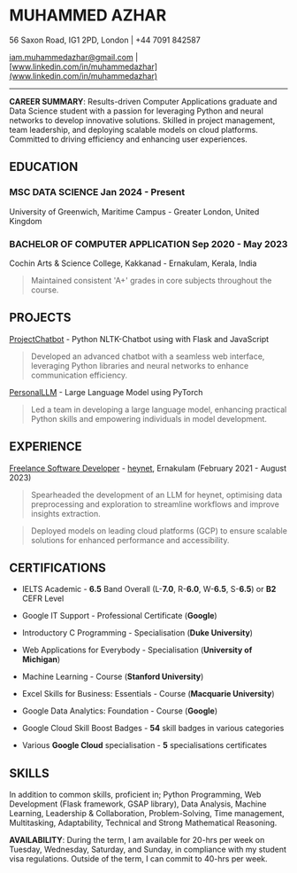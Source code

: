 # MUHAMMED AZHAR
56 Saxon Road, IG1 2PD, London | +44 7091 842587

iam.muhammedazhar@gmail.com | [www.linkedin.com/in/muhammedazhar](www.linkedin.com/in/muhammedazhar)

---

**CAREER SUMMARY**: Results-driven Computer Applications graduate and Data Science student with a passion for leveraging Python and neural networks to develop innovative solutions. Skilled in project management, team leadership, and deploying scalable models on cloud platforms. Committed to driving efficiency and enhancing user experiences.

## EDUCATION
### MSC DATA SCIENCE	 Jan 2024 - Present
University of Greenwich, Maritime Campus - Greater London, United Kingdom

### BACHELOR OF COMPUTER APPLICATION	Sep 2020 - May 2023

Cochin Arts & Science College, Kakkanad - Ernakulam, Kerala, India

> Maintained consistent 'A+' grades in core subjects throughout the course.

## PROJECTS

<u>ProjectChatbot</u> - Python NLTK-Chatbot using with Flask and JavaScript

> Developed an advanced chatbot with a seamless web interface, leveraging Python libraries and neural networks to enhance communication efficiency. 

<u>PersonalLLM</u> - Large Language Model using PyTorch

> Led a team in developing a large language model, enhancing practical Python skills and empowering individuals in model development.

## EXPERIENCE

<u>Freelance Software Developer</u> - <u>heynet</u>, Ernakulam (February 2021 - August 2023)

> Spearheaded the development of an LLM for heynet, optimising data preprocessing and exploration to streamline workflows and improve insights extraction.

> Deployed models on leading cloud platforms (GCP) to ensure scalable solutions for enhanced performance and accessibility.

## CERTIFICATIONS

- IELTS Academic - **6.5** Band Overall (L-**7.0**, R-**6.0**, W-**6.5**, S-**6.5**) or **B2** CEFR Level

- Google IT Support - Professional Certificate (**Google**)

- Introductory C Programming - Specialisation (**Duke University**)

- Web Applications for Everybody - Specialisation (**University of Michigan**)

- Machine Learning - Course (**Stanford University**)

- Excel Skills for Business: Essentials - Course (**Macquarie University**)

- Google Data Analytics: Foundation - Course (**Google**)

- Google Cloud Skill Boost Badges - **54** skill badges in various categories

- Various **Google Cloud** specialisation - **5** specialisations certificates

## SKILLS

In addition to common skills, proficient in; Python Programming, Web Development (Flask framework, GSAP library), Data Analysis, Machine Learning, Leadership & Collaboration, Problem-Solving, Time management, Multitasking, Adaptability, Technical and Strong Mathematical Reasoning.

**AVAILABILITY**: During the term, I am available for 20-hrs per week on Tuesday, Wednesday, Saturday, and Sunday, in compliance with my student visa regulations. Outside of the term, I can commit to 40-hrs per week.
<!--
**muhammedazhar/muhammedazhar** is a ✨ _special_ ✨ repository because its `README.md` (this file) appears on your GitHub profile.

Here are some ideas to get you started:

- 🔭 I’m currently working on ...
- 🌱 I’m currently learning ...
- 👯 I’m looking to collaborate on ...
- 🤔 I’m looking for help with ...
- 💬 Ask me about ...
- 📫 How to reach me: ...
- 😄 Pronouns: ...
- ⚡ Fun fact: ...
-->